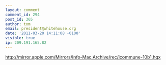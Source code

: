 ```yaml
---
layout: comment
comment_id: 294
post_id: 365
author: tom
email: president@whitehouse.org
date: '2011-03-20 14:11:08 +0100'
visible: true
ip: 209.191.165.82
---
```

<a href="http://mirror.apple.com/Mirrors/Info-Mac.Archive/rec/icommune-10b1.hqx" rel="nofollow">http://mirror.apple.com/Mirrors/Info-Mac.Archive/rec/icommune-10b1.hqx</a>
